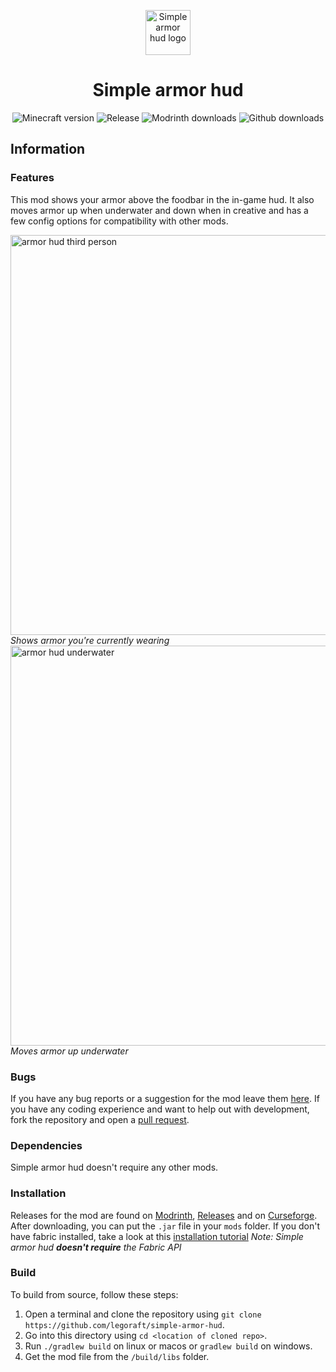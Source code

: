 <p align="center">
    <img src="https://user-images.githubusercontent.com/50689727/130094678-7640882a-e9dc-4c09-837c-e9eb1c99b0cd.png" alt="Simple armor hud logo" width="72px" height="72px"/>
</p>
    
<h1 align="center">Simple armor hud</h1>

<p align="center">
    <img src="https://img.shields.io/badge/for%20MC-1.17.x,%201.18.x,%201.19.x,%201.20.x-green" alt="Minecraft version"/>
    <img src="https://img.shields.io/github/v/release/LegoRaft/simple-armor-hud?color=yellow" alt="Release"/>
    <img src="https://img.shields.io/modrinth/dt/tJflAtvJ?label=modrinth" alt="Modrinth downloads"/>
    <img src="https://img.shields.io/github/downloads/legoraft/simple-armor-hud/total" alt="Github downloads"/>
</p>

## Information

### Features
This mod shows your armor above the foodbar in the in-game hud. It also moves armor up when underwater and down when in creative and has a few config options for compatibility with other mods.

<img src="https://user-images.githubusercontent.com/50689727/130084592-5a35579a-f300-4c6e-b6ad-9b6bd620904c.png"  alt="armor hud third person" width="640"/> <br>
_Shows armor you're currently wearing_
<img src="https://cdn.modrinth.com/data/tJflAtvJ/images/dcc817d1be3765a8af5ef581bff1abe909c77e47.png" alt="armor hud underwater" width="640"/><br>
_Moves armor up underwater_

### Bugs
If you have any bug reports or a suggestion for the mod leave them [here](https://github.com/LegoRaft/simple-armor-hud/issues). If you have any coding experience and want to help out with development, fork the repository and open a [pull request](https://github.com/legoraft/simple-armor-hud/pulls).

### Dependencies
Simple armor hud doesn't require any other mods.

### Installation
Releases for the mod are found on [Modrinth](https://modrinth.com/mod/simple-armor-hud), [Releases](https://github.com/LegoRaft/simple-armor-hud/releases) and on [Curseforge](https://www.curseforge.com/minecraft/mc-mods/simple-armor-hud). After downloading, you can put the `.jar` file in your `mods` folder. If you don't have fabric installed, take a look at this [installation tutorial](https://fabricmc.net/wiki/install) _Note: Simple armor hud **doesn't require** the Fabric API_

### Build
To build from source, follow these steps:
1. Open a terminal and clone the repository using `git clone https://github.com/legoraft/simple-armor-hud`.
2. Go into this directory using `cd <location of cloned repo>`.
3. Run `./gradlew build` on linux or macos or `gradlew build` on windows.
4. Get the mod file from the `/build/libs` folder.
